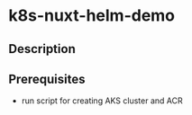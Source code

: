 # k8s-nuxt-helm-demo

## Description

## Prerequisites

- run script for creating AKS cluster and ACR
